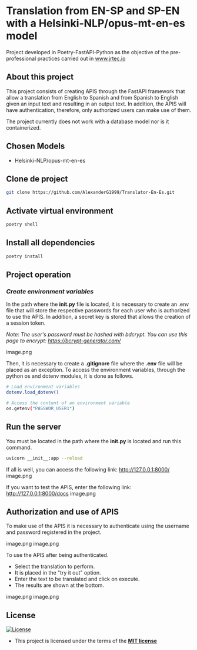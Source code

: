 # Translation from EN-SP and SP-EN with a Helsinki-NLP/opus-mt-en-es model

Project developed in Poetry-FastAPI-Python as the objective of the pre-professional practices carried out in www.jrtec.io

## About this project

This project consists of creating APIS through the FastAPI framework that allow a translation from English to Spanish and from Spanish to English given an input text and resulting in an output text. In addition, the APIS will have authentication, therefore, only authorized users can make use of them.

The project currently does not work with a database model nor is it containerized.

## Chosen Models

- Helsinki-NLP/opus-mt-en-es

## Clone de project

```sh
git clone https://github.com/AlexanderG1999/Translator-En-Es.git
```

## Activate virtual environment

```sh
poetry shell
```

## Install all dependencies

```sh
poetry install
```

## Project operation
<i><h3 align="left">Create environment variables</h3></i>
In the path where the <b>__init__.py</b> file is located, it is necessary to create an .env file that will store the respective passwords for each user who is authorized to use the APIS. In addition, a secret key is stored that allows the creation of a session token.

<i>Note: The user's password must be hashed with bdcrypt. You can use this page to encrypt: https://bcrypt-generator.com/</i>

image.png

Then, it is necessary to create a <b>.gitignore</b> file where the <b>.env</b> file will be placed as an exception.
To access the environment variables, through the python os and dotenv modules, it is done as follows.

```sh
# Load environment variables
dotenv.load_dotenv()

# Access the content of an environment variable
os.getenv("PASSWOR_USER1")
```

## Run the server
You must be located in the path where the <b>__init__.py</b> is located and run this command.

```sh
uvicorn __init__:app --reload
```

If all is well, you can access the following link: http://127.0.0.1:8000/
image.png

If you want to test the APIS, enter the following link: http://127.0.0.1:8000/docs
image.png

## Authorization and use of APIS
To make use of the APIS it is necessary to authenticate using the username and password registered in the project.

image.png
image.png

To use the APIS after being authenticated.
- Select the translation to perform.
- It is placed in the "try it out" option.
- Enter the text to be translated and click on execute.
- The results are shown at the bottom.

image.png
image.png

## License

[![License](http://img.shields.io/:license-mit-blue.svg?style=flat-square)](http://badges.mit-license.org)

- This project is licensed under the terms of the **[MIT license](LICENSE)**